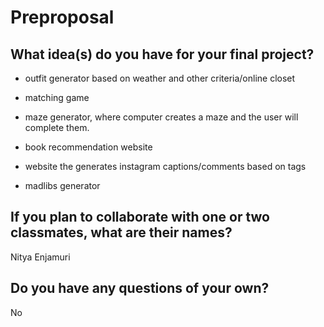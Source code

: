 # Preproposal

## What idea(s) do you have for your final project?

- outfit generator based on weather and other criteria/online closet
- matching game

- maze generator, where computer creates a maze and the user will complete them.
- book recommendation website
- website the generates instagram captions/comments based on tags
- madlibs generator

## If you plan to collaborate with one or two classmates, what are their names?

Nitya Enjamuri

## Do you have any questions of your own?

No
